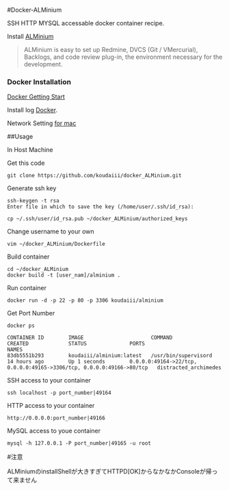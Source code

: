 #Docker-ALMinium

SSH HTTP MYSQL accessable docker container recipe.

Install [ALMinium](https://github.com/alminium/alminium)

> ALMinium is easy to set up Redmine, DVCS (Git / VMercurial), Backlogs, and code review plug-in, the environment necessary for the development.

### Docker Installation

[Docker Getting Start](https://www.docker.io/gettingstarted/)

Install log [Docker](https://gist.github.com/koudaiii/10282062#file-docker_install).

Network Setting [for mac](https://gist.github.com/koudaiii/10224422)



##Usage

In Host Machine

Get this code

    git clone https://github.com/koudaiii/docker_ALMinium.git

Generate ssh key

    ssh-keygen -t rsa
    Enter file in which to save the key (/home/user/.ssh/id_rsa):

    cp ~/.ssh/user/id_rsa.pub ~/docker_ALMinium/authorized_keys

Change username to your own

    vim ~/docker_ALMinium/Dockerfile

Build container

    cd ~/docker_ALMinium
    docker build -t [user_nam]/alminium .

Run container

    docker run -d -p 22 -p 80 -p 3306 koudaiii/alminium

Get Port Number

    docker ps

    CONTAINER ID        IMAGE                      COMMAND                CREATED             STATUS              PORTS                                                                   NAMES
    83db5551b293        koudaiii/alminium:latest   /usr/bin/supervisord   14 hours ago        Up 1 seconds        0.0.0.0:49164->22/tcp, 0.0.0.0:49165->3306/tcp, 0.0.0.0:49166->80/tcp   distracted_archimedes   

SSH access to your container

    ssh localhost -p port_number|49164

HTTP access to your container
   
    http://0.0.0.0:port_number|49166

MySQL access to youe container

    mysql -h 127.0.0.1 -P port_number|49165 -u root


#注意

   ALMiniumのinstallShellが大きすぎてHTTPD[OK]からなかなかConsoleが帰って来ません
